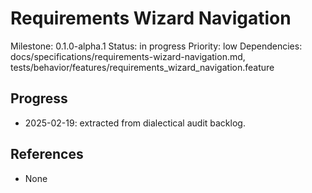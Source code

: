 # Requirements Wizard Navigation
Milestone: 0.1.0-alpha.1
Status: in progress
Priority: low
Dependencies: docs/specifications/requirements-wizard-navigation.md, tests/behavior/features/requirements_wizard_navigation.feature

## Progress
- 2025-02-19: extracted from dialectical audit backlog.

## References
- None
